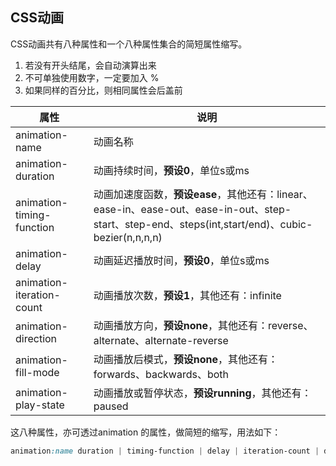 ## CSS动画
CSS动画共有八种属性和一个八种属性集合的简短属性缩写。
1. 若没有开头结尾，会自动演算出来
2. 不可单独使用数字，一定要加入 %
3. 如果同样的百分比，则相同属性会后盖前


属性 | 说明
---|---
animation-name | 动画名称
animation-duration | 动画持续时间，**预设0**，单位s或ms
animation-timing-function | 动画加速度函数，**预设ease**，其他还有：linear、ease-in、ease-out、ease-in-out、step-start、step-end、steps(int,start/end)、cubic-bezier(n,n,n,n)
animation-delay | 动画延迟播放时间，**预设0**，单位s或ms
animation-iteration-count | 动画播放次数，**预设1**，其他还有：infinite
animation-direction | 动画播放方向，**预设none**，其他还有：reverse、alternate、alternate-reverse
animation-fill-mode | 动画播放后模式，**预设none**，其他还有：forwards、backwards、both
animation-play-state | 动画播放或暂停状态，**预设running**，其他还有：paused


这八种属性，亦可透过animation 的属性，做简短的缩写，用法如下：
```css
animation:name duration | timing-function | delay | iteration-count | direction | fill-mode | play-state;
```